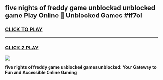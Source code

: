 
## five nights of freddy game unblocked unblocked game Play Online 👋 Unblocked Games #ff7ol
<h3>
<a href="https://premium.freeplayer.one?title=five_nights_of_freddy_game_unblocked&ref=21F">CLICK TO PLAY</a></h3>
<hr>

<h3>
<a href="https://premium.freeplayer.one?title=five_nights_of_freddy_game_unblocked&ref=21F">CLICK 2 PLAY</a>
  
</h3>

<a href="https://premium.freeplayer.one?title=five_nights_of_freddy_game_unblocked&ref=21F/"><img src="https://clearcache.store/games.png"></a>


**five nights of freddy game unblocked games unblocked: Your Gateway to Fun and Accessible Online Gaming**
